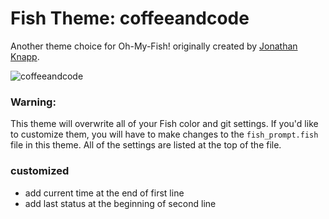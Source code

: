 # Fish Theme: coffeeandcode

Another theme choice for Oh-My-Fish! originally created by
[Jonathan Knapp](http://jonknapp.com).

![coffeeandcode](https://cloud.githubusercontent.com/assets/1272018/5966170/e846c75e-a7f9-11e4-8aeb-ebec4c974f5b.png)

### Warning:

This theme will overwrite all of your Fish color and git settings. If you'd like
to customize them, you will have to make changes to the `fish_prompt.fish` file
in this theme. All of the settings are listed at the top of the file.

### customized

* add current time at the end of first line
* add last status at the beginning of second line
